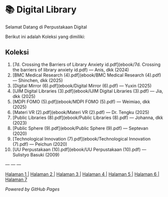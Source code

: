 # 📚 Digital Library

Selamat Datang di Perpustakaan Digital

Berikut ini adalah Koleksi yang dimiliki:
## Koleksi

1. [7d. Crossing the Barriers of Library Anxiety id.pdf](ebook/7d. Crossing the barriers of library anxiety id.pdf) — Anis, dkk (2024)
2. [BMC Medical Research (4).pdf](ebook/BMC Medical Research (4).pdf) — Shinchen, dkk (2025)
3. [Digital Mirror (6).pdf](ebook/Digital Mirror (6).pdf) — Yuxin (2025)
4. [IJIM Digital Libraries (3).pdf](ebook/IJIM Digital Libraries (3).pdf) — Jia, dkk (2025)
5. [MDPI FOMO (5).pdf](ebook/MDPI FOMO (5).pdf) — Weimiao, dkk (2025)
6. [Materi VR (2).pdf](ebook/Materi VR (2).pdf) — Dr. Tengku (2025)
7. [Public Libraries (8).pdf](ebook/Public Libraries (8).pdf) — Johanna, dkk (2023)
8. [Public Sphere (9).pdf](ebook/Public Sphere (9).pdf) — Septevan (2020)
9. [Technological Innovation (7).pdf](ebook/Technological Innovation (7).pdf) — Peichun (2020)
10. [UU Perpustakaan (10).pdf](ebook/UU Perpustakaan (10).pdf) — Sulistyo Basuki (2009)

— — —

[Halaman 1 |](webti/halaman1.html)
[Halaman 2 |](webti/halaman2.html)
[Halaman 3 |](webti/halaman3.html)
[Halaman 4 |](webti/halaman4.html)
[Halaman 5 |](webti/halaman5.html)
[Halaman 6 |](webti/halaman6.html)
[Halaman 7](webti/halaman7.html)

*Powered by GitHub Pages*

